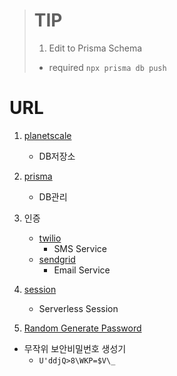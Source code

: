 > # TIP
>
> 1. Edit to Prisma Schema
>
> - required `npx prisma db push`

# URL

1. [planetscale](https://planetscale.com/features/cli)
   - DB저장소
2. [prisma](https://www.prisma.io/)
   - DB관리
3. 인증

   - [twilio](https://www.twilio.com/)
     - SMS Service
   - [sendgrid](https://sendgrid.com/solutions/email-api/)
     - Email Service

4. [session](https://github.com/vvo/iron-session)
   - Serverless Session
5. [Random Generate Password](https://passwordsgenerator.net/kr/)

- 무작위 보안비밀번호 생성기
  - `U'ddjQ>8\WKP=$V\_`
